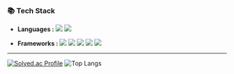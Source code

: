 <!-- ### HELLO 👋
- 🎓 Hongik University
- 💻 Computer Engineering
- 🌱 Now I'm interested in Artificial Intelligence
- ⏳  Want to be a full stack developer
 -->
<!--[![kybeen's GitHub stats](https://github-readme-stats.vercel.app/api?username=kybeen)](https://github.com/kybeen/github-readme-stats)-->




### 📚 Tech Stack
- **Languages :**
<img src="https://img.shields.io/badge/Python-3776AB?style=flat&logo=Python&logoColor=white"/> <img src="https://img.shields.io/badge/JavaScript-F7DF1E?style=flat&logo=JavaScript&logoColor=white"/>

- **Frameworks :**
<img src="https://img.shields.io/badge/React%20Native-61DAFB?style=flat&logo=React&logoColor=white"/> <img src="https://img.shields.io/badge/Django-092E20?style=flat&logo=Django&logoColor=white"/> <img src="https://img.shields.io/badge/scikit%20learn-F7931E?style=flat&logo=scikit-learn&logoColor=white"/> <img src="https://img.shields.io/badge/TensorFlow-FF6F00?style=flat&logo=TensorFlow&logoColor=white"/> <img src="https://img.shields.io/badge/Keras-D00000?style=flat&logo=Keras&logoColor=white"/>


---

[![Solved.ac Profile](http://mazassumnida.wtf/api/generate_badge?boj=rei1998)](https://solved.ac/rei1998) ![Top Langs](https://github-readme-stats.vercel.app/api/top-langs/?username=kybeen&layout=compact&theme=tokyonight)
